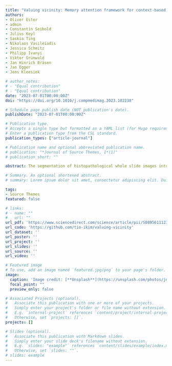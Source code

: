```yaml
---
title: "Valuing vicinity: Memory attention framework for context-based semantic segmentation in histopathology"
authors:
- Oliver Ester
- admin
- Constantin Seibold
- Julius Keyl
- Saskia Ting
- Nikolaos Vasileiadis
- Jessica Schmitz
- Philipp Ivanyi
- Viktor Grünwald
- Jan Hinrich Bräsen
- Jan Egger
- Jens Kleesiek

# author_notes:
# - "Equal contribution"
# - "Equal contribution"
date: "2023-07-01T00:00:00Z"
doi: "https://doi.org/10.1016/j.compmedimag.2023.102238"

# Schedule page publish date (NOT publication's date).
publishDate: "2023-07-01T00:00:00Z"

# Publication type.
# Accepts a single type but formatted as a YAML list (for Hugo requirements).
# Enter a publication type from the CSL standard.
publication_types: ["article-journal"]

# Publication name and optional abbreviated publication name.
# publication: "*Journal of Source Themes, 1*(1)"
# publication_short: ""

abstract: The segmentation of histopathological whole slide images into tumourous and non-tumourous types of tissue is a challenging task that requires the consideration of both local and global spatial contexts to classify tumourous regions precisely. The identification of subtypes of tumour tissue complicates the issue as the sharpness of separation decreases and the pathologist’s reasoning is even more guided by spatial context. However, the identification of detailed tissue types is crucial for providing personalized cancer therapies. Due to the high resolution of whole slide images, existing semantic segmentation methods, restricted to isolated image sections, are incapable of processing context information beyond. To take a step towards better context comprehension, we propose a patch neighbour attention mechanism to query the neighbouring tissue context from a patch embedding memory bank and infuse context embeddings into bottleneck hidden feature maps. Our memory attention framework (MAF) mimics a pathologist’s annotation procedure — zooming out and considering surrounding tissue context. The framework can be integrated into any encoder–decoder segmentation method. We evaluate the MAF on two public breast cancer and liver cancer data sets and an internal kidney cancer data set using famous segmentation models (U-Net, DeeplabV3) and demonstrate the superiority over other context-integrating algorithms — achieving a substantial improvement of up to 17% on Dice score. The code is publicly available at https://github.com/tio-ikim/valuing-vicinity.

# Summary. An optional shortened abstract.
# summary: Lorem ipsum dolor sit amet, consectetur adipiscing elit. Duis posuere tellus ac convallis placerat. Proin tincidunt magna sed ex sollicitudin condimentum.

tags:
- Source Themes
featured: false

# links:
# - name: ""
#   url: ""
url_pdf: 'https://www.sciencedirect.com/science/article/pii/S0895611123000563'
url_code: 'https://github.com/tio-ikim/valuing-vicinity'
url_dataset: ''
url_poster: ''
url_project: ''
url_slides: ''
url_source: ''
url_video: ''

# Featured image
# To use, add an image named `featured.jpg/png` to your page's folder. 
image:
  caption: 'Image credit: [**Unsplash**](https://unsplash.com/photos/jdD8gXaTZsc)'
  focal_point: ""
  preview_only: false

# Associated Projects (optional).
#   Associate this publication with one or more of your projects.
#   Simply enter your project's folder or file name without extension.
#   E.g. `internal-project` references `content/project/internal-project/index.md`.
#   Otherwise, set `projects: []`.
projects: []

# Slides (optional).
#   Associate this publication with Markdown slides.
#   Simply enter your slide deck's filename without extension.
#   E.g. `slides: "example"` references `content/slides/example/index.md`.
#   Otherwise, set `slides: ""`.
# slides: example
---
```


<!-- {{% callout note %}}
Click the *Cite* button above to demo the feature to enable visitors to import publication metadata into their reference management software.
{{% /callout %}}

{{% callout note %}}
Create your slides in Markdown - click the *Slides* button to check out the example.
{{% /callout %}}

Add the publication's **full text** or **supplementary notes** here. You can use rich formatting such as including [code, math, and images](https://wowchemy.com/docs/content/writing-markdown-latex/). -->
